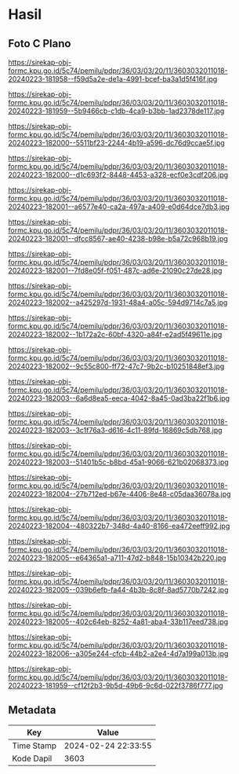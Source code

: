 # Hasil

## Foto C Plano

https://sirekap-obj-formc.kpu.go.id/5c74/pemilu/pdpr/36/03/03/20/11/3603032011018-20240223-181958--f59d5a2e-de1a-4991-bcef-ba3a1d5f416f.jpg

https://sirekap-obj-formc.kpu.go.id/5c74/pemilu/pdpr/36/03/03/20/11/3603032011018-20240223-181959--5b9466cb-c1db-4ca9-b3bb-1ad2378de117.jpg

https://sirekap-obj-formc.kpu.go.id/5c74/pemilu/pdpr/36/03/03/20/11/3603032011018-20240223-182000--5511bf23-2244-4b19-a596-dc76d9ccae5f.jpg

https://sirekap-obj-formc.kpu.go.id/5c74/pemilu/pdpr/36/03/03/20/11/3603032011018-20240223-182000--d1c693f2-8448-4453-a328-ecf0e3cdf206.jpg

https://sirekap-obj-formc.kpu.go.id/5c74/pemilu/pdpr/36/03/03/20/11/3603032011018-20240223-182001--a6577e40-ca2a-497a-a409-e0d64dce7db3.jpg

https://sirekap-obj-formc.kpu.go.id/5c74/pemilu/pdpr/36/03/03/20/11/3603032011018-20240223-182001--dfcc8567-ae40-4238-b98e-b5a72c968b19.jpg

https://sirekap-obj-formc.kpu.go.id/5c74/pemilu/pdpr/36/03/03/20/11/3603032011018-20240223-182001--7fd8e05f-f051-487c-ad6e-21090c27de28.jpg

https://sirekap-obj-formc.kpu.go.id/5c74/pemilu/pdpr/36/03/03/20/11/3603032011018-20240223-182002--a425297d-1931-48a4-a05c-594d9714c7a5.jpg

https://sirekap-obj-formc.kpu.go.id/5c74/pemilu/pdpr/36/03/03/20/11/3603032011018-20240223-182002--1b172a2c-60bf-4320-a84f-e2ad5f49611e.jpg

https://sirekap-obj-formc.kpu.go.id/5c74/pemilu/pdpr/36/03/03/20/11/3603032011018-20240223-182002--9c55c800-ff72-47c7-9b2c-b10251848ef3.jpg

https://sirekap-obj-formc.kpu.go.id/5c74/pemilu/pdpr/36/03/03/20/11/3603032011018-20240223-182003--6a6d8ea5-eeca-4042-8a45-0ad3ba22f1b6.jpg

https://sirekap-obj-formc.kpu.go.id/5c74/pemilu/pdpr/36/03/03/20/11/3603032011018-20240223-182003--3c1f76a3-d616-4c11-89fd-16869c5db768.jpg

https://sirekap-obj-formc.kpu.go.id/5c74/pemilu/pdpr/36/03/03/20/11/3603032011018-20240223-182003--51401b5c-b8bd-45a1-9066-621b02068373.jpg

https://sirekap-obj-formc.kpu.go.id/5c74/pemilu/pdpr/36/03/03/20/11/3603032011018-20240223-182004--27b712ed-b67e-4406-8e48-c05daa36078a.jpg

https://sirekap-obj-formc.kpu.go.id/5c74/pemilu/pdpr/36/03/03/20/11/3603032011018-20240223-182004--480322b7-348d-4a40-8166-ea472eeff992.jpg

https://sirekap-obj-formc.kpu.go.id/5c74/pemilu/pdpr/36/03/03/20/11/3603032011018-20240223-182005--e64365a1-a711-47d2-b848-15b10342b220.jpg

https://sirekap-obj-formc.kpu.go.id/5c74/pemilu/pdpr/36/03/03/20/11/3603032011018-20240223-182005--039b6efb-fa44-4b3b-8c8f-8ad5770b7242.jpg

https://sirekap-obj-formc.kpu.go.id/5c74/pemilu/pdpr/36/03/03/20/11/3603032011018-20240223-182005--402c64eb-8252-4a81-aba4-33b117eed738.jpg

https://sirekap-obj-formc.kpu.go.id/5c74/pemilu/pdpr/36/03/03/20/11/3603032011018-20240223-182006--a305e244-cfcb-44b2-a2e4-4d7a199a013b.jpg

https://sirekap-obj-formc.kpu.go.id/5c74/pemilu/pdpr/36/03/03/20/11/3603032011018-20240223-181959--cf12f2b3-9b5d-49b6-9c6d-022f3786f777.jpg


## Metadata

| Key        | Value               |
| ---------- | ------------------- |
| Time Stamp | 2024-02-24 22:33:55 |
| Kode Dapil | 3603                |



